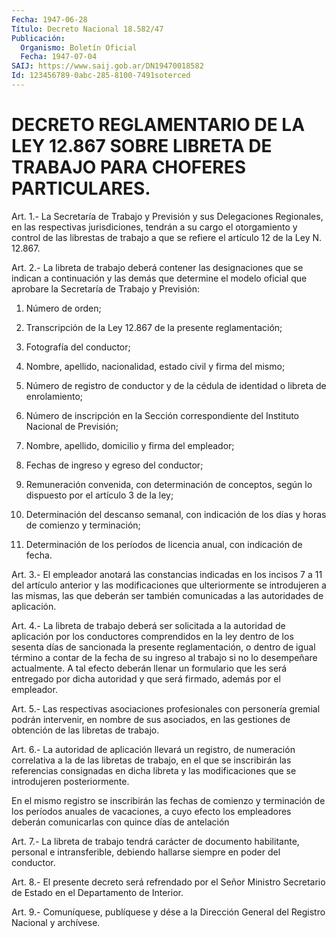 ```yaml
---
Fecha: 1947-06-28
Título: Decreto Nacional 18.582/47
Publicación:
  Organismo: Boletín Oficial
  Fecha: 1947-07-04
SAIJ: https://www.saij.gob.ar/DN19470018582
Id: 123456789-0abc-285-8100-7491soterced
---
```

# DECRETO REGLAMENTARIO DE LA LEY 12.867 SOBRE LIBRETA DE TRABAJO PARA CHOFERES PARTICULARES.

<a id="1"></a>
Art. 1.- La Secretaría de Trabajo y Previsión y sus Delegaciones  Regionales, en las respectivas jurisdiciones, tendrán a su cargo el otorgamiento  y control de las librestas de trabajo a que se refiere el artículo 12 de la Ley N. 12.867.

<a id="2"></a>
Art. 2.- La libreta de trabajo deberá contener las designaciones  que  se  indican  a  continuación  y  las  demás que determine  el  modelo oficial que aprobare la Secretaría de Trabajo y Previsión:

1) Número de orden;

2) Transcripción  de  la  Ley 12.867 de la presente reglamentación;

3) Fotografía del conductor;

4) Nombre, apellido, nacionalidad,  estado civil y firma del mismo;

5) Número de registro de conductor y  de  la  cédula de identidad o libreta de enrolamiento;

6)  Número  de  inscripción  en  la  Sección  correspondiente   del Instituto Nacional de Previsión;

7)   Nombre,  apellido,  domicilio  y  firma  del  empleador;

8) Fechas de ingreso y egreso del conductor;

9) Remuneración  convenida,  con  determinación de conceptos, según lo dispuesto por el artículo 3 de la ley;

10) Determinación del descanso semanal,  con indicación de los días y horas de comienzo y terminación;

11)  Determinación  de  los  períodos  de  licencia    anual,   con indicación de fecha.

<a id="3"></a>
Art. 3.- El empleador anotará las constancias indicadas en los incisos  7  a  11  del  artículo  anterior y las modificaciones que ulteriormente se introdujeren a las  mismas,  las  que  deberán ser también comunicadas a las autoridades de aplicación.

<a id="4"></a>
Art.  4.-  La  libreta  de  trabajo deberá ser solicitada a la autoridad de aplicación por los conductores  comprendidos en la ley dentro de los sesenta días de sancionada la presente reglamentación, o dentro de igual término a contar  de  la fecha de su  ingreso  al  trabajo  si  no lo desempeñare actualmente. A  tal efecto deberán llenar un formulario  que  les  será  entregado  por dicha  autoridad  y  que  será  firmado,  además  por el empleador.

<a id="5"></a>
Art.  5.-  Las  respectivas  asociaciones  profesionales  con personería  gremial  podrán intervenir, en nombre de sus asociados, en  las  gestiones  de  obtención   de  las  libretas  de  trabajo.

<a id="6"></a>
Art.  6.-  La  autoridad de aplicación llevará un registro, de numeración correlativa  a  la de las libretas de trabajo, en el que se inscribirán las referencias  consignadas  en dicha libreta y las modificaciones que se introdujeren posteriormente.

En  el  mismo  registro  se inscribirán las fechas  de  comienzo  y terminación de los períodos  anuales  de  vacaciones, a cuyo efecto los empleadores deberán comunicarlas con quince  días de antelación

<a id="7"></a>
Art.  7.-  La  libreta de trabajo tendrá carácter de documento habilitante, personal  e  intransferible, debiendo hallarse siempre en poder del conductor.

<a id="8"></a>
Art.  8.-  El  presente  decreto  será refrendado por el Señor Ministro  Secretario  de  Estado  en el Departamento  de  Interior.

<a id="9"></a>
Art. 9.- Comuníquese, publíquese y dése a la Dirección General del Registro Nacional y archívese.